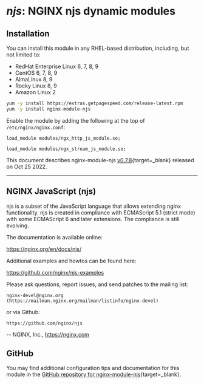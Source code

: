 # *njs*: NGINX njs dynamic modules


## Installation

You can install this module in any RHEL-based distribution, including, but not limited to:

* RedHat Enterprise Linux 6, 7, 8, 9
* CentOS 6, 7, 8, 9
* AlmaLinux 8, 9
* Rocky Linux 8, 9
* Amazon Linux 2

```bash
yum -y install https://extras.getpagespeed.com/release-latest.rpm
yum -y install nginx-module-njs
```

Enable the module by adding the following at the top of `/etc/nginx/nginx.conf`:

```nginx
load_module modules/ngx_http_js_module.so;
```
```nginx
load_module modules/ngx_stream_js_module.so;
```


This document describes nginx-module-njs [v0.7.8](https://github.com/nginx/njs/releases/tag/0.7.8){target=_blank} 
released on Oct 25 2022.

<hr />

## NGINX JavaScript (njs)

njs is a subset of the JavaScript language that allows extending nginx
functionality. njs is created in compliance with ECMAScript 5.1 (strict mode)
with some ECMAScript 6 and later extensions. The compliance is still evolving.

The documentation is available online:

  https://nginx.org/en/docs/njs/

Additional examples and howtos can be found here:

  https://github.com/nginx/njs-examples

Please ask questions, report issues, and send patches to the mailing list:

    nginx-devel@nginx.org (https://mailman.nginx.org/mailman/listinfo/nginx-devel)

or via Github:

    https://github.com/nginx/njs

--
NGINX, Inc., https://nginx.com

## GitHub

You may find additional configuration tips and documentation for this module in the [GitHub 
repository for 
nginx-module-njs](https://github.com/nginx/njs){target=_blank}.